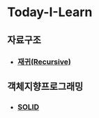 # Today-I-Learn

## **자료구조**
-  ### [재귀(Recursive)](https://github.com/kung036/Today-I-Learn/blob/main/%EC%9E%90%EB%A3%8C%EA%B5%AC%EC%A1%B0/%EC%9E%AC%EA%B7%80(Recursive).md)

## **객체지향프로그래밍**
-  ### [SOLID](https://github.com/kung036/Today-I-Learn/blob/main/%EA%B0%9D%EC%B2%B4%EC%A7%80%ED%96%A5%ED%94%84%EB%A1%9C%EA%B7%B8%EB%9E%98%EB%B0%8D/SOLID.md)

